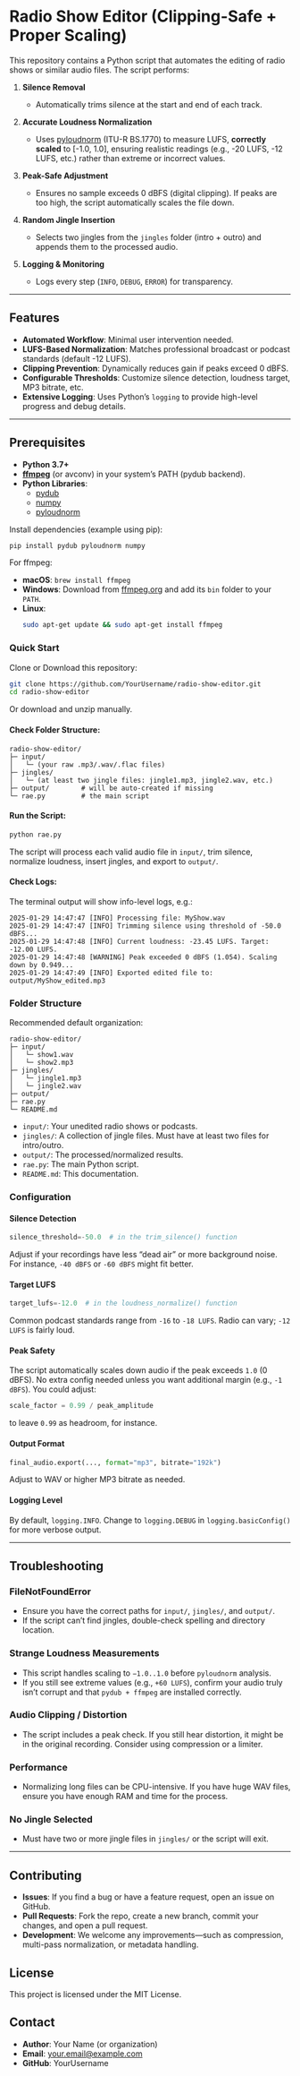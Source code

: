 # Radio Show Editor (Clipping-Safe + Proper Scaling)

This repository contains a Python script that automates the editing of radio shows or similar audio files. The script performs:

1. **Silence Removal**  
   - Automatically trims silence at the start and end of each track.

2. **Accurate Loudness Normalization**  
   - Uses [pyloudnorm](https://github.com/csteinmetz1/pyloudnorm) (ITU-R BS.1770) to measure LUFS, **correctly scaled** to \[-1.0, 1.0\], ensuring realistic readings (e.g., -20 LUFS, -12 LUFS, etc.) rather than extreme or incorrect values.

3. **Peak-Safe Adjustment**  
   - Ensures no sample exceeds 0 dBFS (digital clipping). If peaks are too high, the script automatically scales the file down.

4. **Random Jingle Insertion**  
   - Selects two jingles from the `jingles` folder (intro + outro) and appends them to the processed audio.

5. **Logging & Monitoring**  
   - Logs every step (`INFO`, `DEBUG`, `ERROR`) for transparency.

---

## Features

- **Automated Workflow**: Minimal user intervention needed.  
- **LUFS-Based Normalization**: Matches professional broadcast or podcast standards (default -12 LUFS).  
- **Clipping Prevention**: Dynamically reduces gain if peaks exceed 0 dBFS.  
- **Configurable Thresholds**: Customize silence detection, loudness target, MP3 bitrate, etc.  
- **Extensive Logging**: Uses Python’s `logging` to provide high-level progress and debug details.

---

## Prerequisites

- **Python 3.7+**  
- **[ffmpeg](https://ffmpeg.org/)** (or avconv) in your system’s PATH (pydub backend).  
- **Python Libraries**:  
  - [pydub](https://github.com/jiaaro/pydub)  
  - [numpy](https://numpy.org/)  
  - [pyloudnorm](https://github.com/csteinmetz1/pyloudnorm)

Install dependencies (example using pip):

```bash
pip install pydub pyloudnorm numpy
```

For ffmpeg:

- **macOS**: `brew install ffmpeg`  
- **Windows**: Download from [ffmpeg.org](https://ffmpeg.org/) and add its `bin` folder to your `PATH`.  
- **Linux**:  
  ```bash
  sudo apt-get update && sudo apt-get install ffmpeg
  ```

### Quick Start

Clone or Download this repository:

```bash
git clone https://github.com/YourUsername/radio-show-editor.git
cd radio-show-editor
```

Or download and unzip manually.

#### Check Folder Structure:

```
radio-show-editor/
├─ input/
│   └─ (your raw .mp3/.wav/.flac files)
├─ jingles/
│   └─ (at least two jingle files: jingle1.mp3, jingle2.wav, etc.)
├─ output/        # will be auto-created if missing
└─ rae.py         # the main script
```

#### Run the Script:

```bash
python rae.py
```

The script will process each valid audio file in `input/`, trim silence, normalize loudness, insert jingles, and export to `output/`.

#### Check Logs:

The terminal output will show info-level logs, e.g.:

```
2025-01-29 14:47:47 [INFO] Processing file: MyShow.wav
2025-01-29 14:47:47 [INFO] Trimming silence using threshold of -50.0 dBFS...
2025-01-29 14:47:48 [INFO] Current loudness: -23.45 LUFS. Target: -12.00 LUFS.
2025-01-29 14:47:48 [WARNING] Peak exceeded 0 dBFS (1.054). Scaling down by 0.949...
2025-01-29 14:47:49 [INFO] Exported edited file to: output/MyShow_edited.mp3
```

### Folder Structure

Recommended default organization:

```
radio-show-editor/
├─ input/
│   └─ show1.wav
│   └─ show2.mp3
├─ jingles/
│   └─ jingle1.mp3
│   └─ jingle2.wav
├─ output/
├─ rae.py
└─ README.md
```

- `input/`: Your unedited radio shows or podcasts.  
- `jingles/`: A collection of jingle files. Must have at least two files for intro/outro.  
- `output/`: The processed/normalized results.  
- `rae.py`: The main Python script.  
- `README.md`: This documentation.  

### Configuration

#### Silence Detection

```python
silence_threshold=-50.0  # in the trim_silence() function
```

Adjust if your recordings have less “dead air” or more background noise. For instance, `-40 dBFS` or `-60 dBFS` might fit better.

#### Target LUFS

```python
target_lufs=-12.0  # in the loudness_normalize() function
```

Common podcast standards range from `-16` to `-18 LUFS`. Radio can vary; `-12 LUFS` is fairly loud.

#### Peak Safety

The script automatically scales down audio if the peak exceeds `1.0` (0 dBFS). No extra config needed unless you want additional margin (e.g., `-1 dBFS`). You could adjust:

```python
scale_factor = 0.99 / peak_amplitude
```

to leave `0.99` as headroom, for instance.

#### Output Format

```python
final_audio.export(..., format="mp3", bitrate="192k")
```

Adjust to WAV or higher MP3 bitrate as needed.

#### Logging Level

By default, `logging.INFO`. Change to `logging.DEBUG` in `logging.basicConfig()` for more verbose output.

---

## Troubleshooting

### FileNotFoundError

- Ensure you have the correct paths for `input/`, `jingles/`, and `output/`.  
- If the script can’t find jingles, double-check spelling and directory location.  

### Strange Loudness Measurements

- This script handles scaling to `−1.0..1.0` before `pyloudnorm` analysis.  
- If you still see extreme values (e.g., `+60 LUFS`), confirm your audio truly isn’t corrupt and that `pydub + ffmpeg` are installed correctly.  

### Audio Clipping / Distortion

- The script includes a peak check. If you still hear distortion, it might be in the original recording. Consider using compression or a limiter.  

### Performance

- Normalizing long files can be CPU-intensive. If you have huge WAV files, ensure you have enough RAM and time for the process.  

### No Jingle Selected

- Must have two or more jingle files in `jingles/` or the script will exit.  

---

## Contributing

- **Issues**: If you find a bug or have a feature request, open an issue on GitHub.  
- **Pull Requests**: Fork the repo, create a new branch, commit your changes, and open a pull request.  
- **Development**: We welcome any improvements—such as compression, multi-pass normalization, or metadata handling.  

## License

This project is licensed under the MIT License.

## Contact

- **Author**: Your Name (or organization)  
- **Email**: your.email@example.com  
- **GitHub**: YourUsername  
